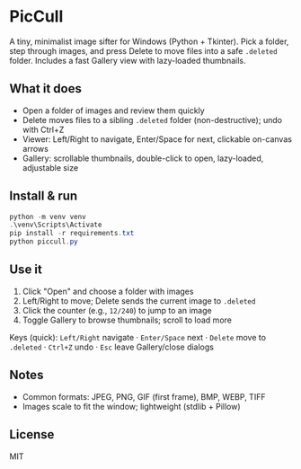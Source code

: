 # PicCull

A tiny, minimalist image sifter for Windows (Python + Tkinter). Pick a folder, step through images, and press Delete to move files into a safe `.deleted` folder. Includes a fast Gallery view with lazy-loaded thumbnails.

## What it does

- Open a folder of images and review them quickly
- Delete moves files to a sibling `.deleted` folder (non-destructive); undo with Ctrl+Z
- Viewer: Left/Right to navigate, Enter/Space for next, clickable on-canvas arrows
- Gallery: scrollable thumbnails, double-click to open, lazy-loaded, adjustable size

## Install & run

```powershell
python -m venv venv
.\venv\Scripts\Activate
pip install -r requirements.txt
python piccull.py
```

## Use it

1. Click "Open" and choose a folder with images
2. Left/Right to move; Delete sends the current image to `.deleted`
3. Click the counter (e.g., `12/240`) to jump to an image
4. Toggle Gallery to browse thumbnails; scroll to load more

Keys (quick): `Left/Right` navigate · `Enter/Space` next · `Delete` move to `.deleted` · `Ctrl+Z` undo · `Esc` leave Gallery/close dialogs

## Notes

- Common formats: JPEG, PNG, GIF (first frame), BMP, WEBP, TIFF
- Images scale to fit the window; lightweight (stdlib + Pillow)

## License

MIT
